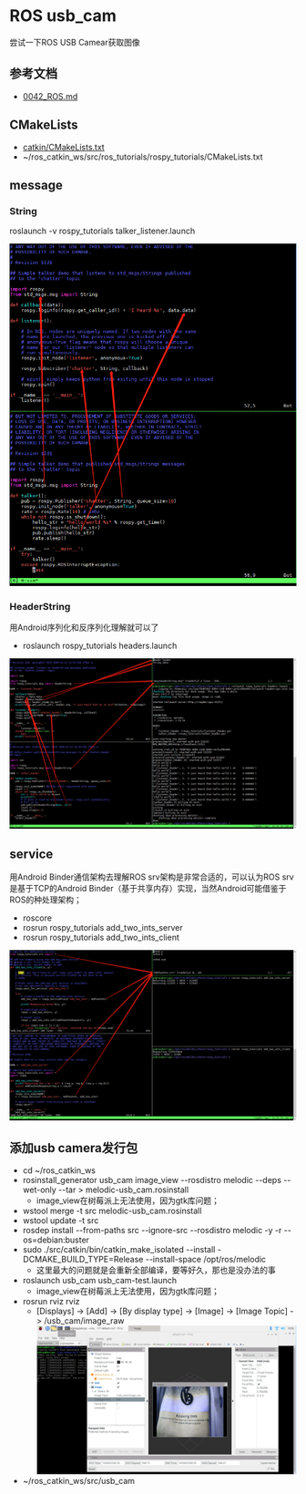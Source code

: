 # ROS usb_cam

尝试一下ROS USB Camear获取图像

## 参考文档

* [0042_ROS.md](0042_ROS.md)

## CMakeLists

* [catkin/CMakeLists.txt](http://wiki.ros.org/catkin/CMakeLists.txt)
* ~/ros_catkin_ws/src/ros_tutorials/rospy_tutorials/CMakeLists.txt

## message

### String

roslaunch -v rospy_tutorials talker_listener.launch

![ros_catkin_String.png](images/ros_catkin_String.png)

### HeaderString

用Android序列化和反序列化理解就可以了

* roslaunch rospy_tutorials headers.launch

![ros_catkin_msg.png](images/ros_catkin_msg.png)

## service

用Android Binder通信架构去理解ROS srv架构是非常合适的，可以认为ROS srv是基于TCP的Android Binder（基于共享内存）实现，当然Android可能借鉴于ROS的种处理架构；

* roscore
* rosrun rospy_tutorials add_two_ints_server
* rosrun rospy_tutorials add_two_ints_client

![ros_catkin_srv.png](images/ros_catkin_srv.png)

## 添加usb camera发行包

* cd ~/ros_catkin_ws
* rosinstall_generator usb_cam image_view --rosdistro melodic --deps --wet-only --tar > melodic-usb_cam.rosinstall
  * image_view在树莓派上无法使用，因为gtk库问题；
* wstool merge -t src melodic-usb_cam.rosinstall 
* wstool update -t src
* rosdep install --from-paths src --ignore-src --rosdistro melodic -y -r --os=debian:buster
* sudo ./src/catkin/bin/catkin_make_isolated --install -DCMAKE_BUILD_TYPE=Release --install-space /opt/ros/melodic
  * 这里最大的问题就是会重新全部编译，要等好久，那也是没办法的事
* roslaunch usb_cam usb_cam-test.launch
  * image_view在树莓派上无法使用，因为gtk库问题；
* rosrun rviz rviz
  * [Displays] -> [Add] -> [By display type] -> [Image] -> [Image Topic] -> /usb_cam/image_raw  
    ![ros_usb_cam.png](images/ros_usb_cam.png)
* ~/ros_catkin_ws/src/usb_cam
